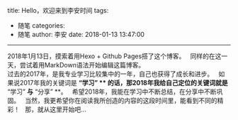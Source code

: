 title: Hello，欢迎来到李安时间
tags:
  - 随笔
categories:
  - 随笔
author: 李安
date: 2018-01-13 13:47:00
---
2018年1月13日，摸索着用Hexo + Github Pages搭了这个博客。  
同样的在这一天，尝试着用MarkDown语法开始编辑这篇博客。  
过去的2017年，是我专业学习比较集中的一年，自己也获得了成长和进步。  
如果说2017年我的关键词是 **“学习” ** 的话，那2018年我给自己定位的关键词就是** “学习” **与** “分享” **。  
希望2018年，我能在学习中不断总结，在分享中不断巩固。  
当然，我更希望你在阅读我所创造的内容的这段时间里，能看到不同的精彩！  
那，就从这里开始吧...